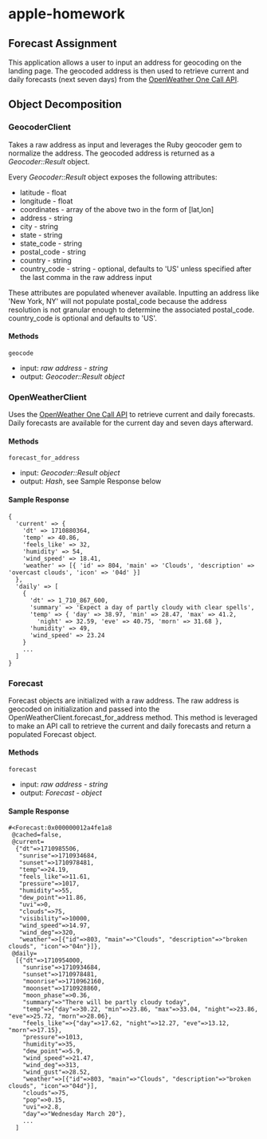 # apple-homework

## Forecast Assignment

This application allows a user to input an address for geocoding on the landing page. The 
geocoded address is then used to retrieve current and daily forecasts (next seven days) from the [OpenWeather
One Call API](https://openweathermap.org/api/one-call-3).

## Object Decomposition

### GeocoderClient 

Takes a raw address as input and leverages the Ruby geocoder gem to normalize the address.
The geocoded address is returned as a *Geocoder::Result* object.

Every *Geocoder::Result* object exposes the following attributes:

- latitude - float
- longitude - float
- coordinates - array of the above two in the form of [lat,lon]
- address - string
- city - string
- state - string
- state_code - string
- postal_code - string
- country - string
- country_code - string - optional, defaults to 'US' unless specified after the last comma in the raw address input

These attributes are populated whenever available. Inputting an address like 'New York, NY' will not populate postal_code because the address resolution is not granular enough to determine the associated postal_code. country_code
is optional and defaults to 'US'.

#### Methods

`geocode`
- input: *raw address - string*
- output: *Geocoder::Result object*

### OpenWeatherClient

Uses the [OpenWeather One Call API](https://openweathermap.org/api/one-call-3) to retrieve current and daily forecasts.
Daily forecasts are available for the current day and seven days afterward.

#### Methods

`forecast_for_address`
- input:  *Geocoder::Result object*
- output: *Hash*, see Sample Response below

#### Sample Response
```
{
  'current' => {
    'dt' => 1710880364,
    'temp' => 40.86,
    'feels_like' => 32,
    'humidity' => 54,
    'wind_speed' => 18.41,
    'weather' => [{ 'id' => 804, 'main' => 'Clouds', 'description' => 'overcast clouds', 'icon' => '04d' }]
  },
  'daily' => [
    {
      'dt' => 1_710_867_600,
      'summary' => 'Expect a day of partly cloudy with clear spells',
      'temp' => { 'day' => 38.97, 'min' => 28.47, 'max' => 41.2,
        'night' => 32.59, 'eve' => 40.75, 'morn' => 31.68 },
      'humidity' => 49,
      'wind_speed' => 23.24
    }
    ...
  ]
}
```

### Forecast 

Forecast objects are initialized with a raw address. The raw address is geocoded on initialization and passed into the OpenWeatherClient.forecast_for_address method. This method is leveraged to make an API call to retrieve the current and daily forecasts and return a populated Forecast object. 

#### Methods

`forecast`
- input:  *raw address - string*
- output: *Forecast - object*

#### Sample Response

```
#<Forecast:0x000000012a4fe1a8
 @cached=false,
 @current=
  {"dt"=>1710985506,
   "sunrise"=>1710934684,
   "sunset"=>1710978481,
   "temp"=>24.19,
   "feels_like"=>11.61,
   "pressure"=>1017,
   "humidity"=>55,
   "dew_point"=>11.86,
   "uvi"=>0,
   "clouds"=>75,
   "visibility"=>10000,
   "wind_speed"=>14.97,
   "wind_deg"=>320,
   "weather"=>[{"id"=>803, "main"=>"Clouds", "description"=>"broken clouds", "icon"=>"04n"}]},
 @daily=
  [{"dt"=>1710954000,
    "sunrise"=>1710934684,
    "sunset"=>1710978481,
    "moonrise"=>1710962160,
    "moonset"=>1710928860,
    "moon_phase"=>0.36,
    "summary"=>"There will be partly cloudy today",
    "temp"=>{"day"=>30.22, "min"=>23.86, "max"=>33.04, "night"=>23.86, "eve"=>25.72, "morn"=>28.06},
    "feels_like"=>{"day"=>17.62, "night"=>12.27, "eve"=>13.12, "morn"=>17.15},
    "pressure"=>1013,
    "humidity"=>35,
    "dew_point"=>5.9,
    "wind_speed"=>21.47,
    "wind_deg"=>313,
    "wind_gust"=>28.52,
    "weather"=>[{"id"=>803, "main"=>"Clouds", "description"=>"broken clouds", "icon"=>"04d"}],
    "clouds"=>75,
    "pop"=>0.15,
    "uvi"=>2.8,
    "day"=>"Wednesday March 20"},
    ...
  ]
```